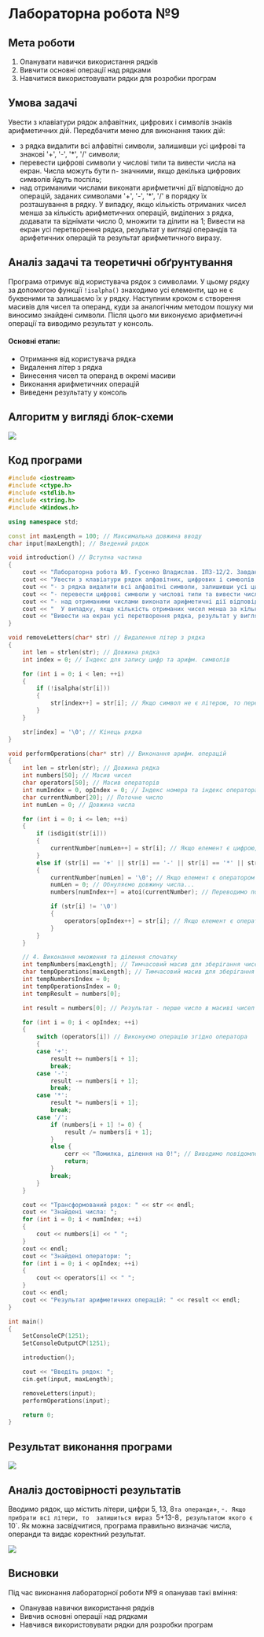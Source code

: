 # Лабораторна робота №9

## Мета роботи

1. Опанувати навички використання рядків
2. Вивчити основні операції над рядками
3. Навчитися використовувати рядки для розробки програм

## Умова задачі

Увести з клавіатури рядок алфавітних, цифрових і символів знаків арифметичних дій. Передбачити меню для виконання таких дій:
- з рядка видалити всі алфавітні символи, залишивши усі цифрові та знакові '+', '-', '*', '/' символи;
- перевести цифрові символи у числові типи та вивести числа на екран. Числа можуть бути n- значними, якщо декілька цифрових символів йдуть поспіль;
- над отриманими числами виконати арифметичні дії відповідно до операцій, заданих символами '+', '-', '*', '/' в порядку їх розташування в рядку. У випадку, якщо кількість отриманих чисел менша за кількість арифметичних операцій, виділених з рядка, додавати та віднімати число 0, множити та ділити на 1;
Вивести на екран усі перетворення рядка, результат у вигляді операндів та арифетичних операцій та результат арифметичного виразу.

## Аналіз задачі та теоретичні обґрунтування

Програма отримує від користувача рядок з символами. У цьому рядку за допомогою функції `!isalpha()` знаходимо усі елементи, що не є буквеними та залишаємо їх у рядку. Наступним кроком є створення масивів для чисел та операнд, куди за аналогічним методом пошуку ми виносимо знайдені символи. Після цього ми виконуємо арифметичні операції та виводимо результат у консоль.

#### Основні етапи:

  - Отримання від користувача рядка
  - Видалення літер з рядка
  - Винесення чисел та операнд в окремі масиви
  - Виконання арифметичних операцій
  - Виведенн результату у консоль

## Алгоритм у вигляді блок-схеми

![](images/lab_9/scheme.jpeg)

## Код програми

```cpp
#include <iostream>
#include <ctype.h>
#include <stdlib.h>
#include <string.h>
#include <Windows.h>

using namespace std;

const int maxLength = 100; // Максимальна довжина вводу
char input[maxLength]; // Введений рядок

void introduction() // Вступна частина
{
    cout << "Лабораторна робота №9. Гусенко Владислав. ІПЗ-12/2. Завдання 4.1" << endl << endl;
    cout << "Увести з клавіатури рядок алфавітних, цифрових і символів знаків арифметичних дій. Передбачити меню для виконання таких дій:" << endl;
    cout << "- з рядка видалити всі алфавітні символи, залишивши усі цифрові та знакові '+', '-', '*', '/' символи;" << endl;
    cout << "- перевести цифрові символи у числові типи та вивести числа на екран. Числа можуть бути n- значними, якщо декілька цифрових символів йдуть поспіль;" << endl;
    cout << "- над отриманими числами виконати арифметичні дії відповідно до операцій, заданих символами '+', '-', '*', '/' в порядку їх розташування в рядку. " << endl;
    cout << "  У випадку, якщо кількість отриманих чисел менша за кількість арифметичних операцій, виділених з рядка, додавати та віднімати число 0, множити та ділити на 1; " << endl;
    cout << "Вивести на екран усі перетворення рядка, результат у вигляді операндів та арифетичних операцій та результат арифметичного виразу." << endl << endl;
}

void removeLetters(char* str) // Видалення літер з рядка
{
    int len = strlen(str); // Довжина рядка
    int index = 0; // Індекс для запису цифр та арифм. символів

    for (int i = 0; i < len; ++i) 
    {
        if (!isalpha(str[i])) 
        {
            str[index++] = str[i]; // Якщо символ не є літерою, то переписуємо його на позицію index
        }
    }

    str[index] = '\0'; // Кінець рядка
}

void performOperations(char* str) // Виконання арифм. операцій
{
    int len = strlen(str); // Довжина рядка
    int numbers[50]; // Масив чисел
    char operators[50]; // Масив операторів
    int numIndex = 0, opIndex = 0; // Індекс номера та індекс оператора
    char currentNumber[20]; // Поточне число
    int numLen = 0; // Довжина числа

    for (int i = 0; i <= len; ++i) 
    {
        if (isdigit(str[i])) 
        {
            currentNumber[numLen++] = str[i]; // Якщо елемент є цифрою, то додаємо його до масиву поточного числа
        }
        else if (str[i] == '+' || str[i] == '-' || str[i] == '*' || str[i] == '/' || str[i] == '\0') 
        {
            currentNumber[numLen] = '\0'; // Якщо елемент є оператором або кінцем рядка, то закінчуємо рядок поточного числа...
            numLen = 0; // Обнуляємо довжину числа...
            numbers[numIndex++] = atoi(currentNumber); // Переводимо поточне число у ціле та записуємо його у масив чисел

            if (str[i] != '\0') 
            {
                operators[opIndex++] = str[i]; // Якщо елемент є оператором, то записуємо його у масив операторів
            }
        }
    }

    // 4. Виконання множення та ділення спочатку
    int tempNumbers[maxLength]; // Тимчасовий масив для зберігання чисел після множення/ділення
    char tempOperations[maxLength]; // Тимчасовий масив для зберігання операцій після множення/ділення
    int tempNumbersIndex = 0;
    int tempOperationsIndex = 0;
    int tempResult = numbers[0];

    int result = numbers[0]; // Результат - перше число в масиві чисел

    for (int i = 0; i < opIndex; ++i) 
    {
        switch (operators[i]) // Виконуємо операцію згідно оператора
        {
        case '+':
            result += numbers[i + 1];
            break;
        case '-':
            result -= numbers[i + 1];
            break;
        case '*':
            result *= numbers[i + 1];
            break;
        case '/':
            if (numbers[i + 1] != 0) {
                result /= numbers[i + 1];
            }
            else {
                cerr << "Помилка, ділення на 0!"; // Виводимо повідомлення про помилку при діленні на 0
                return;
            }
            break;
        }
    }

    cout << "Трансформований рядок: " << str << endl;
    cout << "Знайдені числа: ";
    for (int i = 0; i < numIndex; ++i) 
    {
        cout << numbers[i] << " ";
    }
    cout << endl;
    cout << "Знайдені оператори: ";
    for (int i = 0; i < opIndex; ++i) 
    {
        cout << operators[i] << " ";
    }
    cout << endl;
    cout << "Результат арифметичних операцій: " << result << endl;
}

int main() 
{
    SetConsoleCP(1251);
    SetConsoleOutputCP(1251);

    introduction();

    cout << "Введіть рядок: ";
    cin.get(input, maxLength);

    removeLetters(input);
    performOperations(input);

    return 0;
}
```

## Результат виконання програми 

![](images/lab_9/result.png)

## Аналіз достовірності результатів

Вводимо рядок, що містить літери, цифри 5, 13, 8` та операнди `+, -`. Якщо прибрати всі літери, то  залишиться вираз `5+13-8`, результатом якого є `10`. Як можна засвідчитися, програма правильно визначає числа, операнди та видає коректний результат.

![](images/lab_9/result.png)

## Висновки 

Під час виконання лабораторної роботи №9 я опанував такі вміння:
- Опанував навички використання рядків
- Вивчив основні операції над рядками
- Навчився використовувати рядки для розробки програм
